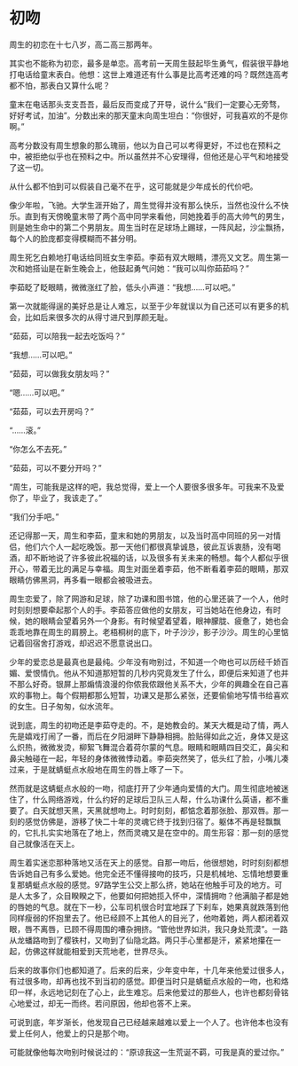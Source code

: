 # 初吻

周生的初恋在十七八岁，高二高三那两年。 

其实也不能称为初恋，最多是单恋。高考前一天周生鼓起毕生勇气，假装很平静地打电话给童末表白。他想：这世上难道还有什么事是比高考还难的吗？既然连高考都不怕，那表白又算什么呢？ 

童末在电话那头支支吾吾，最后反而变成了开导，说什么“我们一定要心无旁骛，好好考试，加油”。分数出来的那天童末向周生坦白：“你很好，可我喜欢的不是你啊。” 

高考分数没有周生想象的那么瑰丽，他以为自己可以考得更好，不过也在预料之中，被拒绝似乎也在预料之中。所以虽然并不心安理得，但他还是心平气和地接受了这一切。 

从什么都不怕到可以假装自己毫不在乎，这可能就是少年成长的代价吧。 

像少年啦，飞驰。大学生涯开始了，周生觉得并没有那么快乐，当然也没什么不快乐。直到有天傍晚童末带了两个高中同学来看他，同她挽着手的高大帅气的男生，则是她生命中的第二个男朋友。周生当时在足球场上踢球，一阵风起，沙尘飘扬，每个人的脸庞都变得模糊而不甚分明。 

周生死乞白赖地打电话给同班女生李茹。李茹有双大眼睛，漂亮又文艺。周生第一次和她搭讪是在新生晚会上，他鼓起勇气问她：“我可以叫你茹茹吗？” 

李茹眨了眨眼睛，微微涨红了脸，低头小声道：“我想……可以吧。” 

第一次就能得逞的美好总是让人难忘，以至于少年就误以为自己还可以有更多的机会，比如后来很多次的从得寸进尺到厚颜无耻。 

“茹茹，可以陪我一起去吃饭吗？” 

“我想……可以吧。” 

“茹茹，可以做我女朋友吗？” 

“嗯……可以吧。” 

“茹茹，可以去开房吗？” 

“……滚。” 

“你怎么不去死。” 

“茹茹，可以不要分开吗？” 

“周生，可能我是这样的吧，我总觉得，爱上一个人要很多很多年。可我来不及爱你了，毕业了，我该走了。” 

“我们分手吧。” 

还记得那一天，周生和李茹，童末和她的男朋友，以及当时高中同班的另一对情侣，他们六个人一起吃晚饭。那一天他们都很真挚诚恳，彼此互诉衷肠，没有喝酒，却不断地说了许多彼此祝福的话，以及很多有关未来的畅想。每个人都似乎很开心，带着无比的满足与幸福。周生对面坐着李茹，他不断看着李茹的眼睛，那双眼睛仿佛黑洞，再多看一眼都会被吸进去。 

周生恋爱了，除了网游和足球，除了功课和图书馆，他的心里还装了一个人，他时时刻刻想要牵起那个人的手。李茹答应做他的女朋友，可当她站在他身边，有时候，她的眼睛会望着另外一个身影。有时候望着望着，眼神朦胧、疲惫了，她也会乖乖地靠在周生的肩膀上。老梧桐树的底下，叶子沙沙，影子沙沙。周生的心里惦记着回宿舍打游戏，却迟迟不愿意说出口。 

少年的爱恋总是最真也是最纯。少年没有吻别过，不知道一个吻也可以历经千娇百媚、爱恨情仇。他从不知道那短暂的几秒内究竟发生了什么，即便后来知道了也并不那么好奇。银屏上那煽情浪漫的你侬我侬跟他关系不大，少年的興趣全在自己喜欢的事物上。每个假期都那么短暂，功课又是那么紧张，还要偷偷地写情书给喜欢的女生。日子匆匆，似水流年。 

说到底，周生的初吻还是李茹夺走的。不，是她教会的。某天大概是动了情，两人先是嬉戏打闹了一番，而后在夕阳湖畔下静静相拥。脸贴得如此之近，身体又是这么炽热，微微发烫，柳絮飞舞混合着荷尔蒙的气息。眼睛和眼睛四目交汇，鼻尖和鼻尖触碰在一起，年轻的身体微微悸动着。李茹突然笑了，低头红了脸，小嘴儿凑过来，于是就蜻蜓点水般地在周生的唇上啄了一下。 

然而就是这蜻蜓点水般的一吻，彻底打开了少年通向爱情的大门。周生彻底地被迷住了，什么网络游戏，什么约好的足球后卫队三人帮，什么功课什么英语，都不重要了。白天就想天黑，天黑就想吻上。时时刻刻，都惦念着那张脸、那双唇。那一刻的感觉仿佛是，游移了快二十年的灵魂它终于找到归宿了。躯体不再是轻飘飘的，它扎扎实实地落在了地上，然而灵魂又是在空中的。周生形容：那一刻的感觉自己就像活在天上。 

周生着实迷恋那种落地又活在天上的感觉。自那一吻后，他很想她，时时刻刻都想告诉她自己有多么爱她。他完全还不懂得接吻的技巧，只是机械地、忘情地想要重复那蜻蜓点水般的感觉。97路学生公交上那么挤，她站在他触手可及的地方。可是人太多了，众目睽睽之下，他要如何把她揽入怀中，深情拥吻？他满脑子都是她的唇她的气息。就在下一秒，公车司机很合时宜地踩了下刹车，她果真就跌落到他同样瘦弱的怀抱里去了。他已经顾不上其他人的目光了，他吻着她，两人都闭着双眼，唇不离唇，已顾不得周围的嘈杂拥挤。“管他世界如洪，我只身处荒漠”。一路从龙蟠路吻到了樱铁村，又吻到了仙隐北路。两只手心里都是汗，紧紧地攥在一起，仿佛这样就能相爱到天荒地老，世界尽头。 

后来的故事你们也都知道了。后来的后来，少年变中年，十几年来他爱过很多人，有过很多吻，却再也找不到当初的感觉。即便当时只是蜻蜓点水般的一吻，也和烙印一样，永远地记刻在了心上，此生难忘。后来他爱过的那些人，也许也都刻骨铭心地爱过，却无一而终。若问原因，他却也答不上来。 

可说到底，年岁渐长，他发现自己已经越来越难以爱上一个人了。也许他本也没有爱上任何人，他爱上的只是那个吻。 

可能就像他每次吻别时候说过的：“原谅我这一生荒诞不羁，可我是真的爱过你。”